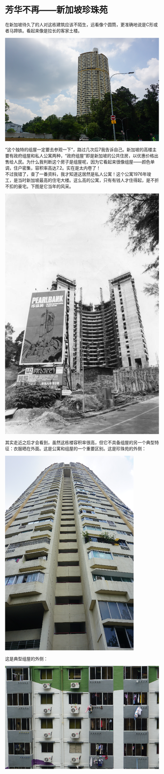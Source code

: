 # 芳华不再——新加坡珍珠苑

在新加坡待久了的人对这栋建筑应该不陌生，远看像个圆筒，更准确地说是C形或者马蹄铁。看起来像是拉长的客家土楼。  

![远景](./pics/pic1.png)

“这个独特的组屋一定要去参观一下”，路过几次后7我告诉自己。新加坡的高楼主要有政府组屋和私人公寓两种，“政府组屋”即是新加坡的公共住房，以优惠价格出售给人民。为什么我判断这个房子是组屋呢，因为它看起来很像组屋——颜色单调，住户密集，容积率高达7.2。实在是太内卷了！  
不过我错了，查了一番资料，我才知道这居然是私人公寓！这个公寓1976年竣工，是当时新加坡最高的住宅大楼。这么高的公寓，只有有钱人才住得起，是不折不扣的豪宅。下图是它当年的风采。  

![当年的风采](./pics/pic2.jpg)

其实走近之后才会看到，虽然这栋楼容积率很高，但它不具备组屋的另一个典型特征：衣服晒在外面。这是公寓和组屋的一个重要区别。这是珍珠苑的外侧：

![珍珠苑的外侧](./pics/pic3.png)

这是典型组屋的外侧：

![典型组屋的外侧](./pics/pic4.png)